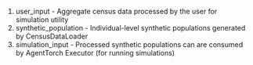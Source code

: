 1. user\_input  - Aggregate census data processed by the user for simulation utility
2. synthetic\_population - Individual-level synthetic populations generated by CensusDataLoader
3. simulation\_input - Processed synthetic populations can are consumed by AgentTorch Executor (for running simulations) 

